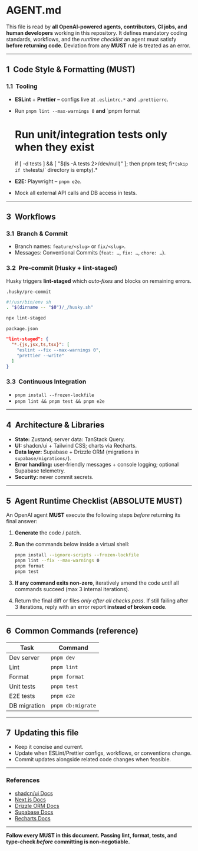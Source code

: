 # AGENT.md

This file is read by **all OpenAI‑powered agents, contributors, CI jobs, and human developers** working in this repository. It defines mandatory coding standards, workflows, and the _runtime checklist_ an agent must satisfy **before returning code**. Deviation from any **MUST** rule is treated as an error.

---

## 1  Code Style & Formatting (**MUST**)

### 1.1  Tooling

- **ESLint** + **Prettier** – configs live at `.eslintrc.*` and `.prettierrc`.
- Run `pnpm lint --max-warnings 0` **and** \`pnpm format

  # Run unit/integration tests only when they exist

  if \[ -d tests ] && \[ "\$(ls -A tests 2>/dev/null)" ]; then pnpm test; fi`*(skip if the`tests/\` directory is empty).\*

- **E2E:** Playwright – `pnpm e2e`.
- Mock all external API calls and DB access in tests.

---

## 3  Workflows

### 3.1  Branch & Commit

- Branch names: `feature/<slug>` or `fix/<slug>`.
- Messages: Conventional Commits (`feat: …`, `fix: …`, `chore: …`).

### 3.2  Pre‑commit (Husky + lint‑staged)

Husky triggers **lint‑staged** which _auto‑fixes_ and blocks on remaining errors.

`.husky/pre-commit`

```bash
#!/usr/bin/env sh
. "$(dirname -- "$0")/_/husky.sh"

npx lint-staged
```

`package.json`

```json
"lint-staged": {
  "*.{js,jsx,ts,tsx}": [
    "eslint --fix --max-warnings 0",
    "prettier --write"
  ]
}
```

### 3.3  Continuous Integration

- `pnpm install --frozen-lockfile`
- `pnpm lint && pnpm test && pnpm e2e`

---

## 4  Architecture & Libraries

- **State:** Zustand; server data: TanStack Query.
- **UI:** shadcn/ui + Tailwind CSS; charts via Recharts.
- **Data layer:** Supabase + Drizzle ORM (migrations in `supabase/migrations/`).
- **Error handling:** user‑friendly messages + console logging; optional Supabase telemetry.
- **Security:** never commit secrets.

---

## 5  Agent Runtime Checklist (**ABSOLUTE MUST**)

An OpenAI agent **MUST** execute the following steps _before_ returning its final answer:

1. **Generate** the code / patch.
2. **Run** the commands below inside a virtual shell:

   ```bash
   pnpm install --ignore-scripts --frozen-lockfile
   pnpm lint --fix --max-warnings 0
   pnpm format
   pnpm test
   ```

3. **If any command exits non‑zero**, iteratively amend the code _until_ all commands succeed (max 3 internal iterations).
4. Return the final diff or files _only after all checks pass_. If still failing after 3 iterations, reply with an error report **instead of broken code**.

---

## 6  Common Commands (reference)

| Task         | Command           |
| ------------ | ----------------- |
| Dev server   | `pnpm dev`        |
| Lint         | `pnpm lint`       |
| Format       | `pnpm format`     |
| Unit tests   | `pnpm test`       |
| E2E tests    | `pnpm e2e`        |
| DB migration | `pnpm db:migrate` |

---

## 7  Updating this file

- Keep it concise and current.
- Update when ESLint/Prettier configs, workflows, or conventions change.
- Commit updates alongside related code changes when feasible.

---

### References

- [shadcn/ui Docs](https://ui.shadcn.com/)
- [Next.js Docs](https://nextjs.org/docs)
- [Drizzle ORM Docs](https://orm.drizzle.team/docs)
- [Supabase Docs](https://supabase.com/docs)
- [Recharts Docs](https://recharts.org/en-US/guide)

---

**Follow every MUST in this document. Passing lint, format, tests, and type‑check _before_ committing is non‑negotiable.**
